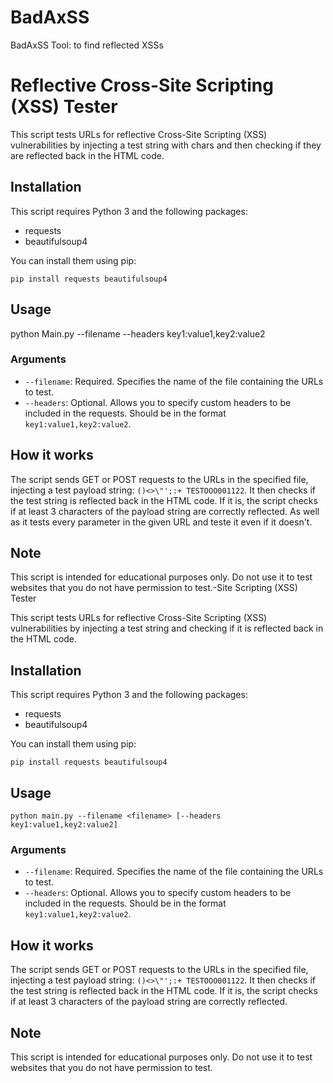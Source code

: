# BadAxSS
BadAxSS Tool: to find reflected XSSs
# Reflective Cross-Site Scripting (XSS) Tester

This script tests URLs for reflective Cross-Site Scripting (XSS) vulnerabilities by injecting a test string with chars and then checking if they are reflected back in the HTML code.

## Installation

This script requires Python 3 and the following packages:

- requests
- beautifulsoup4

You can install them using pip:

```pip install requests beautifulsoup4```


## Usage

python Main.py --filename <filename> --headers key1:value1,key2:value2


### Arguments

- `--filename`: Required. Specifies the name of the file containing the URLs to test.
- `--headers`: Optional. Allows you to specify custom headers to be included in the requests. Should be in the format `key1:value1,key2:value2`.

## How it works

The script sends GET or POST requests to the URLs in the specified file, injecting a test payload string: `()<>\"';:+ TESTOOO001122`. It then checks if the test string is reflected back in the HTML code. If it is, the script checks if at least 3 characters of the payload string are correctly reflected. As well as it tests every parameter in the given URL and teste it even if it doesn't.

## Note

This script is intended for educational purposes only. Do not use it to test websites that you do not have permission to test.-Site Scripting (XSS) Tester

This script tests URLs for reflective Cross-Site Scripting (XSS) vulnerabilities by injecting a test string and checking if it is reflected back in the HTML code.

## Installation

This script requires Python 3 and the following packages:

- requests
- beautifulsoup4

You can install them using pip:

```pip install requests beautifulsoup4```


## Usage

```python main.py --filename <filename> [--headers key1:value1,key2:value2]```


### Arguments

- `--filename`: Required. Specifies the name of the file containing the URLs to test.
- `--headers`: Optional. Allows you to specify custom headers to be included in the requests. Should be in the format `key1:value1,key2:value2`.

## How it works

The script sends GET or POST requests to the URLs in the specified file, injecting a test payload string: `()<>\"';:+ TESTOOO001122`. It then checks if the test string is reflected back in the HTML code. If it is, the script checks if at least 3 characters of the payload string are correctly reflected.

## Note

This script is intended for educational purposes only. Do not use it to test websites that you do not have permission to test.
